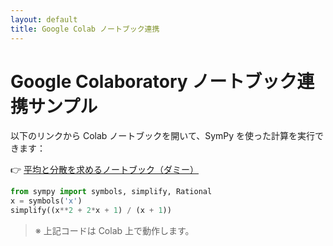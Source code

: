 ```yaml
---
layout: default
title: Google Colab ノートブック連携
---
```


# Google Colaboratory ノートブック連携サンプル

以下のリンクから Colab ノートブックを開いて、SymPy を使った計算を実行できます：

👉 [平均と分散を求めるノートブック（ダミー）](https://colab.research.google.com/drive/your_colab_id_here)

```python
from sympy import symbols, simplify, Rational
x = symbols('x')
simplify((x**2 + 2*x + 1) / (x + 1))
```

> ※ 上記コードは Colab 上で動作します。
